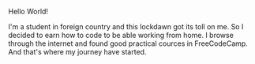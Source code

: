 Hello World!

I'm a student in foreign country and this lockdawn got its toll on me. So I decided to earn how to code to be able working from home. 
I browse through the internet and found good practical cources in FreeCodeCamp. And that's where my journey have started.

